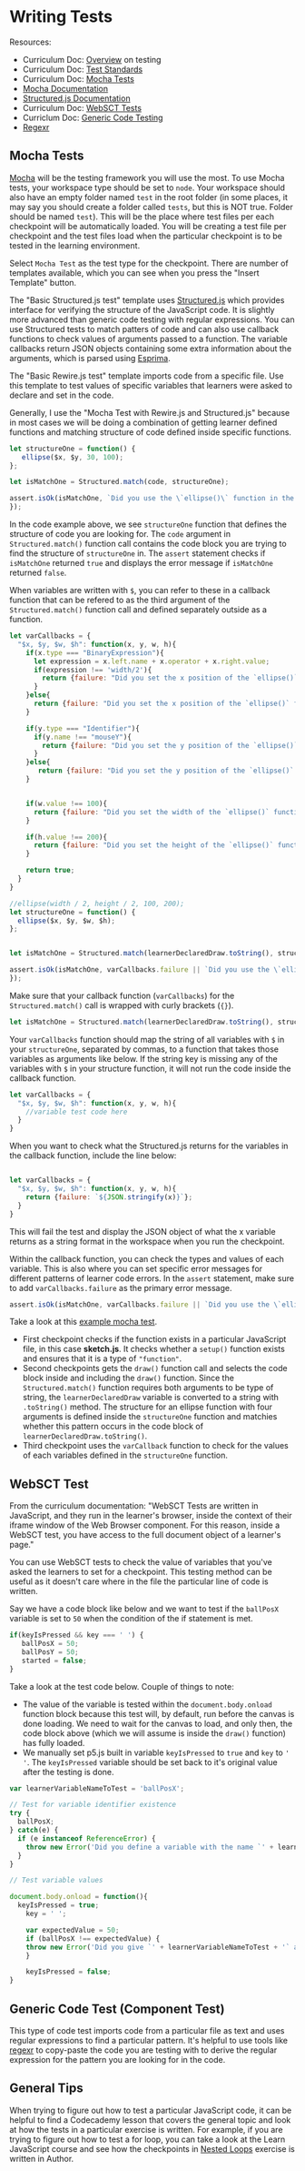 # Writing Tests

Resources:

* Curriculum Doc: [Overview](http://curriculum-documentation.codecademy.com/testing/testing-overview/) on testing
* Curriculum Doc: [Test Standards](http://curriculum-documentation.codecademy.com/testing/test-standards)
* Curriculum Doc: [Mocha Tests](http://curriculum-documentation.codecademy.com/testing/mocha/)
* [Mocha Documentation](https://mochajs.org/)
* [Structured.js Documentation](https://github.com/codecademy-engineering/structuredjs)
* Curriculum Doc: [WebSCT Tests](http://curriculum-documentation.codecademy.com/testing/webSCT/)
* Curriclum Doc: [Generic Code Testing](http://curriculum-documentation.codecademy.com/testing/generic-code/)
* [Regexr](https://regexr.com/)

## Mocha Tests

[Mocha](https://mochajs.org/) will be the testing framework you will use the most. To use Mocha tests, your workspace type should be set to `node`. Your workspace should also have an empty folder named `test` in the root folder (in some places, it may say you should create a folder called `tests`, but this is NOT true. Folder should be named `test`). This will be the place where test files per each checkpoint will be automatically loaded. You will be creating a test file per checkpoint and the test files load when the particular checkpoint is to be tested in the learning environment.

Select `Mocha Test` as the test type for the checkpoint. There are number of templates available, which you can see when you press the "Insert Template" button.

The "Basic Structured.js test" template uses [Structured.js](https://github.com/codecademy-engineering/structuredjs) which provides interface for verifying the structure of the JavaScript code. It is slightly more advanced than generic code testing with regular expressions. You can use Structured tests to match patters of code and can also use callback functions to check values of arguments passed to a function. The variable callbacks return JSON objects containing some extra information about the arguments, which is parsed using [Esprima](https://esprima.org/).

The "Basic Rewire.js test" template imports code from a specific file. Use this template to test values of specific variables that learners were asked to declare and set in the code.

Generally, I use the "Mocha Test with Rewire.js and Structured.js" because in most cases we will be doing a combination of getting learner defined functions and matching structure of code defined inside specific functions.

```js
let structureOne = function() {
   ellipse($x, $y, 30, 100);
};

let isMatchOne = Structured.match(code, structureOne);

assert.isOk(isMatchOne, `Did you use the \`ellipse()\` function in the \`draw()\` function?`)
});
```

In the code example above, we see `structureOne` function that defines the structure of code you are looking for. The `code` argument in `Structured.match()` function call contains the code block you are trying to find the structure of `structureOne` in. The `assert` statement checks if `isMatchOne` returned `true` and displays the error message if `isMatchOne` returned `false`.

When variables are written with `$`, you can refer to these in a callback function that can be refered to as the third argument of the `Structured.match()` function call and defined separately outside as a function.

```js
let varCallbacks = {
  "$x, $y, $w, $h": function(x, y, w, h){
    if(x.type === "BinaryExpression"){
      let expression = x.left.name + x.operator + x.right.value;
      if(expression !== 'width/2'){
        return {failure: "Did you set the x position of the `ellipse()` function as `width / 2`?"};
      }
    }else{
      return {failure: "Did you set the x position of the `ellipse()` function using the `width` variable?"};
    }

    if(y.type === "Identifier"){
      if(y.name !== "mouseY"){
        return {failure: "Did you set the y position of the `ellipse()` function as `mouseY`?"};
      }
    }else{
       return {failure: "Did you set the y position of the `ellipse()` function as `mouseY`?"};
    }


    if(w.value !== 100){
      return {failure: "Did you set the width of the `ellipse()` function as `100`?"};
    }

    if(h.value !== 200){
      return {failure: "Did you set the height of the `ellipse()` function as `200`?"};
    }

    return true;
  }
}

//ellipse(width / 2, height / 2, 100, 200);
let structureOne = function() {
  ellipse($x, $y, $w, $h);
};


let isMatchOne = Structured.match(learnerDeclaredDraw.toString(), structureOne, {varCallbacks});

assert.isOk(isMatchOne, varCallbacks.failure || `Did you use the \`ellipse()\` function in the \`draw()\` function?`);
});
```

Make sure that your callback function (`varCallbacks`) for the `Structured.match()` call is wrapped with curly brackets (`{}`).  

```js
let isMatchOne = Structured.match(learnerDeclaredDraw.toString(), structureOne, {varCallbacks});
```

Your `varCallbacks` function should map the string of all variables with `$` in your `structureOne`, separated by commas, to a function that takes those variables as arguments like below. If the string key is missing any of the variables with `$` in your structure function, it will not run the code inside the callback function.

```js
let varCallbacks = {
  "$x, $y, $w, $h": function(x, y, w, h){
    //variable test code here
  }
}
```

When you want to check what the Structured.js returns for the variables in the callback function, include the line below:

```js

let varCallbacks = {
  "$x, $y, $w, $h": function(x, y, w, h){
    return {failure: `${JSON.stringify(x)}`};
  }
}

```

This will fail the test and display the JSON object of what the x variable returns as a string format in the workspace when you run the checkpoint.

Within the callback function, you can check the types and values of each variable. This is also where you can set specific error messages for different patterns of learner code errors. In the `assert` statement, make sure to add `varCallbacks.failure` as the primary error message.

```js
assert.isOk(isMatchOne, varCallbacks.failure || `Did you use the \`ellipse()\` function in the \`draw()\` function?`);
```

Take a look at this [example mocha test](https://author.codecademy.com/exercises/a4906c69d9a523ec7dba2d783e120fac/drafts/5f89ffcfca13aa00121df836). 

* First checkpoint checks if the function exists in a particular JavaScript file, in this case **sketch.js**. It checks whether a `setup()` function exists and ensures that it is a type of `"function"`.
* Second checkpoints gets the `draw()` function call and selects the code block inside and including the `draw()` function. Since the `Structured.match()` function requires both arguments to be type of string, the `learnerDeclaredDraw` variable is converted to a string with `.toString()` method. The structure for an ellipse function with four arguments is defined inside the `structureOne` function and matchies whether this pattern occurs in the code block of `learnerDeclaredDraw.toString()`.
* Third checkpoint uses the `varCallback` function to check for the values of each variables defined in the `structureOne` function.

## WebSCT Test

From the curriculum documentation: "WebSCT Tests are written in JavaScript, and they run in the learner's browser, inside the context of their iframe window of the Web Browser component. For this reason, inside a WebSCT test, you have access to the full document object of a learner's page."

You can use WebSCT tests to check the value of variables that you've asked the learners to set for a checkpoint. This testing method can be useful as it doesn't care where in the file the particular line of code is written.

Say we have a code block like below and we want to test if the `ballPosX` variable is set to `50` when the condition of the if statement is met.

```js
if(keyIsPressed && key === ' ') {
   ballPosX = 50;
   ballPosY = 50;
   started = false;
}
```

Take a look at the test code below. Couple of things to note:
* The value of the variable is tested within the `document.body.onload` function block because this test will, by default, run before the canvas is done loading. We need to wait for the canvas to load, and only then, the code block above (which we will assume is inside the `draw()` function) has fully loaded.
* We manually set p5.js built in variable `keyIsPressed` to `true` and `key` to `' '`. The `keyIsPressed` variable should be set back to it's original value after the testing is done.

```js
var learnerVariableNameToTest = 'ballPosX';

// Test for variable identifier existence
try {
  ballPosX; 
} catch(e) {
  if (e instanceof ReferenceError) {
    throw new Error('Did you define a variable with the name `' + learnerVariableNameToTest + '`?');
  }
}

// Test variable values

document.body.onload = function(){
  keyIsPressed = true;
	key = ' ';

	var expectedValue = 50;
	if (ballPosX !== expectedValue) {
  	throw new Error('Did you give `' + learnerVariableNameToTest + '` a value of ' + expectedValue + '?');
	}

	keyIsPressed = false;
}
```

## Generic Code Test (Component Test)

This type of code test imports code from a particular file as text and uses regular expressions to find a particular pattern. It's helpful to use tools like [regexr](https://regexr.com/) to copy-paste the code you are testing with to derive the regular expression for the pattern you are looking for in the code.

## General Tips

When trying to figure out how to test a particular JavaScript code, it can be helpful to find a Codecademy lesson that covers the general topic and look at how the tests in a particular exercise is written. For example, if you are trying to figure out how to test a for loop, you can take a look at the Learn JavaScript course and see how the checkpoints in [Nested Loops](https://www.codecademy.com/courses/introduction-to-javascript/lessons/loops/exercises/for-loops-iii) exercise is written in Author.
